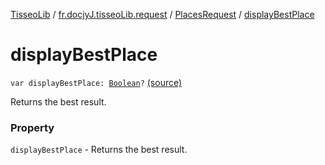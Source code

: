 [TisseoLib](../../index.md) / [fr.docjyJ.tisseoLib.request](../index.md) / [PlacesRequest](index.md) / [displayBestPlace](./display-best-place.md)

# displayBestPlace

`var displayBestPlace: `[`Boolean`](https://kotlinlang.org/api/latest/jvm/stdlib/kotlin/-boolean/index.html)`?` [(source)](https://github.com/docjyJ/TisseoLib/tree/master/src/main/kotlin/fr/docjyJ/tisseoLib/request/PlacesRequest.kt#L41)

Returns the best result.

### Property

`displayBestPlace` - Returns the best result.